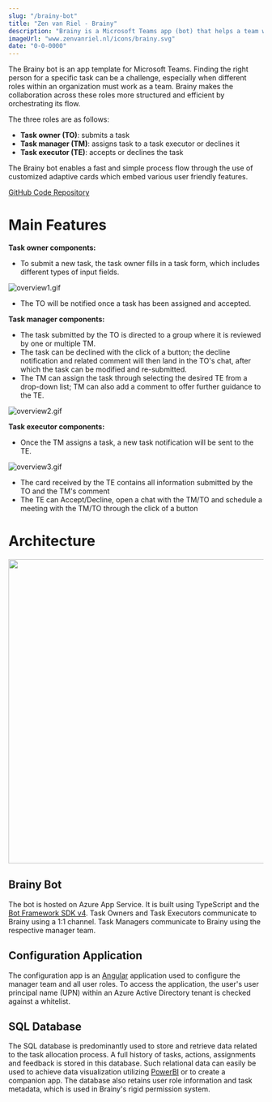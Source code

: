 ```yaml
---
slug: "/brainy-bot"
title: "Zen van Riel - Brainy"
description: "Brainy is a Microsoft Teams app (bot) that helps a team with the allocation of tasks"
imageUrl: "www.zenvanriel.nl/icons/brainy.svg"
date: "0-0-0000"
---
```


The Brainy bot is an app template for Microsoft Teams. Finding the right person for a specific task can be a challenge, especially when different roles within an organization must work as a team. Brainy makes the collaboration across these roles more structured and efficient by orchestrating its flow.

The three roles are as follows:

- **Task owner (TO)**: submits a task
- **Task manager (TM)**: assigns task to a task executor or declines it
- **Task executor (TE)**: accepts or declines the task

The Brainy bot enables a fast and simple process flow through the use of customized adaptive cards which embed various user friendly features.

[GitHub Code Repository](https://github.com/microsoft/microsoft-teams-brainy-bot)

# Main Features

**Task owner components:**

- To submit a new task, the task owner fills in a task form, which includes different types of input fields.

![overview1.gif](https://github.com/microsoft/microsoft-teams-brainy-bot/wiki/.attachments/overview1.gif)

- The TO will be notified once a task has been assigned and accepted.

**Task manager components:**

- The task submitted by the TO is directed to a group where it is reviewed by one or multiple TM.
- The task can be declined with the click of a button; the decline notification and related comment will then land in the TO's chat, after which the task can be modified and re-submitted.
- The TM can assign the task through selecting the desired TE from a drop-down list; TM can also add a comment to offer further guidance to the TE.

![overview2.gif](https://github.com/microsoft/microsoft-teams-brainy-bot/wiki/.attachments/overview2.gif)

**Task executor components:**

- Once the TM assigns a task, a new task notification will be sent to the TE.

![overview3.gif](https://github.com/microsoft/microsoft-teams-brainy-bot/wiki/.attachments/overview3.gif)

- The card received by the TE contains all information submitted by the TO and the TM's comment
- The TE can Accept/Decline, open a chat with the TM/TO and schedule a meeting with the TM/TO through the click of a button

# Architecture

<img  src="https://github.com/microsoft/microsoft-teams-brainy-bot/wiki/.attachments/architecture.png" width="600px">

## Brainy Bot

The bot is hosted on Azure App Service. It is built using TypeScript and the [Bot Framework SDK v4](https://docs.microsoft.com/en-us/azure/bot-service/javascript/bot-builder-javascript-quickstart?view=azure-bot-service-4.0). Task Owners and Task Executors communicate to Brainy using a 1:1 channel. Task Managers communicate to Brainy using the respective manager team.

## Configuration Application

The configuration app is an [Angular](https://angular.io/) application used to configure the manager team and all user roles. To access the application, the user's user principal name (UPN) within an Azure Active Directory tenant is checked against a whitelist.

## SQL Database

The SQL database is predominantly used to store and retrieve data related to the task allocation process. A full history of tasks, actions, assignments and feedback is stored in this database. Such relational data can easily be used to achieve data visualization utilizing [PowerBI](https://powerbi.microsoft.com/) or to create a companion app. The database also retains user role information and task metadata, which is used in Brainy's rigid permission system.
